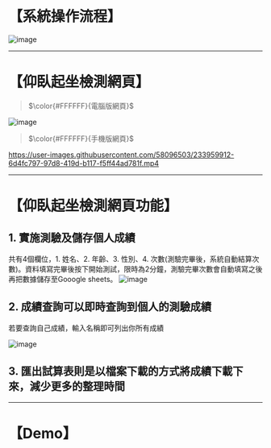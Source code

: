 
# 【系統操作流程】

![image](https://user-images.githubusercontent.com/58096503/233955348-d04a580b-66ee-403a-92da-42ea6c138657.png)

---

# 【仰臥起坐檢測網頁】

> $\color{#FFFFFF}{電腦版網頁}$

![image](https://user-images.githubusercontent.com/58096503/233956753-a20edff7-e66f-4e36-aab8-f22385e1a7f5.png)

> $\color{#FFFFFF}{手機版網頁}$



https://user-images.githubusercontent.com/58096503/233959912-6d4fc797-97d8-419d-b117-f5ff44ad781f.mp4

---
# 【仰臥起坐檢測網頁功能】

## 1. 實施測驗及儲存個人成績
 共有4個欄位，1. 姓名、2. 年齡、3. 性別、4. 次數(測驗完畢後，系統自動結算次數)。資料填寫完畢後按下開始測試，限時為2分鐘，測驗完畢次數會自動填寫之後再把數據儲存至Gooogle sheets。
![image](https://user-images.githubusercontent.com/58096503/233962244-cf155474-a293-4e55-b829-206ffe603666.png)

## 2. 成績查詢可以即時查詢到個人的測驗成績

若要查詢自己成績，輸入名稱即可列出你所有成績

![image](https://user-images.githubusercontent.com/58096503/233964135-b5ac047b-de72-43b9-98ed-acd5fe2c6ef6.png)


## 3. 匯出試算表則是以檔案下載的方式將成績下載下來，減少更多的整理時間

---

# 【Demo】

